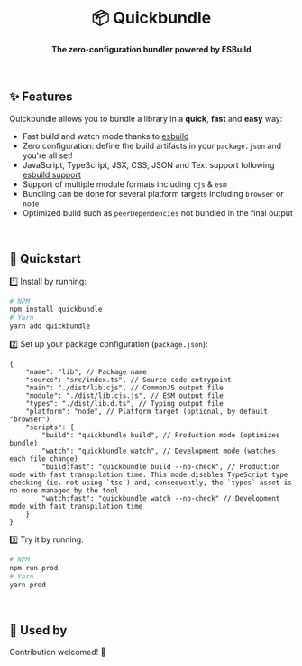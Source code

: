 <br>
<div align="center">
    <h1>📦 Quickbundle</h1>
    <strong>The zero-configuration bundler powered by ESBuild</strong>
</div>
<br>
<br>

## ✨ Features

Quickbundle allows you to bundle a library in a **quick**, **fast** and **easy** way:

-   Fast build and watch mode thanks to [esbuild](https://esbuild.github.io/)
-   Zero configuration: define the build artifacts in your `package.json` and you're all set!
-   JavaScript, TypeScript, JSX, CSS, JSON and Text support following [esbuild support](https://esbuild.github.io/content-types/)
-   Support of multiple module formats including `cjs` & `esm`
-   Bundling can be done for several platform targets including `browser` or `node`
-   Optimized build such as `peerDependencies` not bundled in the final output

<br>

## 🚀 Quickstart

1️⃣ Install by running:

```bash
# NPM
npm install quickbundle
# Yarn
yarn add quickbundle
```

2️⃣ Set up your package configuration (`package.json`):

```jsonc
{
	"name": "lib", // Package name
	"source": "src/index.ts", // Source code entrypoint
	"main": "./dist/lib.cjs", // CommonJS output file
	"module": "./dist/lib.cjs.js", // ESM output file
	"types": "./dist/lib.d.ts", // Typing output file
	"platform": "node", // Platform target (optional, by default "browser")
	"scripts": {
		"build": "quickbundle build", // Production mode (optimizes bundle)
		"watch": "quickbundle watch", // Development mode (watches each file change)
		"build:fast": "quickbundle build --no-check", // Production mode with fast transpilation time. This mode disables TypeScript type checking (ie. not using `tsc`) and, consequently, the `types` asset is no more managed by the tool
		"watch:fast": "quickbundle watch --no-check" // Development mode with fast transpilation time
	}
}
```

3️⃣ Try it by running:

```bash
# NPM
npm run prod
# Yarn
yarn prod
```

<br>

## 🤩 Used by

Contribution welcomed! 🤗
